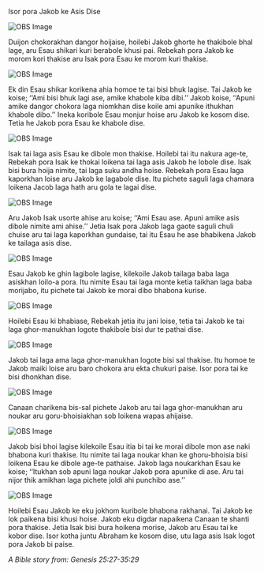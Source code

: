 Isor pora Jakob ke Asis Dise

![OBS Image]($?direct&)

Duijon chokorakhan dangor hoijaise, hoilebi Jakob ghorte he thakibole bhal lage, aru Esau shikari kuri berabole khusi pai. Rebekah pora Jakob ke morom kori thakise aru Isak pora Esau ke morom kuri thakise.

![OBS Image]($?direct&)

Ek din Esau shikar korikena ahia homoe te tai bisi bhuk lagise.  Tai Jakob ke koise; ‘‘Ami bisi bhuk lagi ase, amike khabole kiba dibi.’’ Jakob koise, ‘‘Apuni amike dangor chokora laga niomkhan dise koile ami apunike ithukhan khabole dibo.’’ Ineka koribole Esau monjur hoise aru Jakob ke kosom dise. Tetia he Jakob pora Esau ke khabole dise. 

![OBS Image]($?direct&)

Isak tai laga asis Esau ke dibole mon thakise. Hoilebi tai itu nakura age-te, Rebekah pora Isak ke thokai loikena tai laga asis Jakob he lobole dise.  Isak bisi bura hoija nimite, tai laga suku andha hoise. Rebekah pora Esau laga kaporkhan loise aru Jakob ke lagabole dise. Itu pichete saguli laga chamara loikena Jacob laga hath aru gola te lagai dise. 

![OBS Image]($?direct&)

Aru Jakob Isak usorte ahise aru koise; ‘‘Ami Esau ase. Apuni amike asis dibole nimite ami ahise.’’ Jetia Isak pora Jakob laga gaote saguli chuli chuise aru tai laga kaporkhan gundaise, tai itu Esau he ase bhabikena Jakob ke tailaga asis dise.   

![OBS Image]($?direct&)

Esau Jakob ke ghin lagibole lagise, kilekoile Jakob tailaga baba laga asiskhan loilo-a pora. Itu nimite Esau tai laga monte ketia taikhan laga baba morijabo, itu pichete tai Jakob ke morai dibo bhabona kurise. 

![OBS Image]($?direct&)

Hoilebi Esau ki bhabiase, Rebekah jetia itu jani loise, tetia tai Jakob ke tai laga ghor-manukhan logote thakibole bisi dur te pathai dise.  

![OBS Image]($?direct&)

Jakob tai laga ama laga ghor-manukhan logote bisi sal thakise. Itu homoe te Jakob maiki loise aru baro chokora aru ekta chukuri paise. Isor pora tai ke bisi dhonkhan dise. 

![OBS Image]($?direct&)

Canaan charikena bis-sal pichete Jakob aru tai laga ghor-manukhan aru noukar aru goru-bhoisiakhan sob loikena wapas ahijaise. 

![OBS Image]($?direct&)

Jakob bisi bhoi lagise kilekoile Esau itia bi tai ke morai dibole mon ase naki bhabona kuri thakise. Itu nimite tai laga noukar khan ke ghoru-bhoisia bisi loikena Esau ke dibole age-te pathaise. Jakob laga noukarkhan Esau ke koise; ‘‘Itukhan sob apuni laga noukar Jakob pora apunike di ase. Aru tai nijor thik amikhan laga pichete joldi ahi punchibo ase.’’

![OBS Image]($?direct&)

Hoilebi Esau Jakob ke eku jokhom kuribole bhabona rakhanai. Tai Jakob ke lok paikena bisi khusi hoise. Jakob eku digdar napaikena Canaan te shanti pora thakise. Jetia Isak bisi bura hoikena morise, Jakob aru Esau tai ke kobor dise.  Isor kotha juntu Abraham ke kosom dise, utu laga asis Isak logot pora Jakob bi paise. 

_A Bible story from: Genesis 25:27-35:29_

